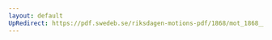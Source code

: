 ```yaml
---
layout: default
UpRedirect: https://pdf.swedeb.se/riksdagen-motions-pdf/1868/mot_1868__ak__00104/mot_1868__ak__00104_003.pdf
---
```

